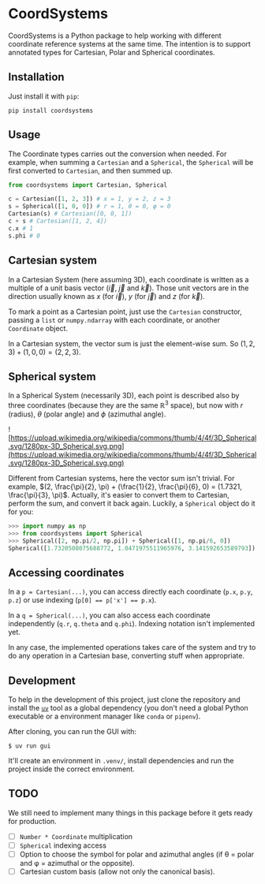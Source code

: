 # CoordSystems

CoordSystems is a Python package to help working with different coordinate reference systems at the same time. The intention is to support annotated types for Cartesian, Polar and Spherical coordinates.

## Installation

Just install it with `pip`:
```shell
pip install coordsystems
```

## Usage

The Coordinate types carries out the conversion when needed. For example, when summing a `Cartesian` and a `Spherical`, the `Spherical` will be first converted to `Cartesian`, and then summed up.

```python
from coordsystems import Cartesian, Spherical

c = Cartesian([1, 2, 3]) # x = 1, y = 2, z = 3
s = Spherical([1, 0, 0]) # r = 1, θ = 0, φ = 0
Cartesian(s) # Cartesian([0, 0, 1])
c + s # Cartesian([1, 2, 4])
c.x # 1
s.phi # 0
```

## Cartesian system
In a Cartesian System (here assuming 3D), each coordinate is written as a multiple of a unit basis vector ($\vec i$, $\vec j$ and $\vec k$). Those unit vectors are in the direction usually known as $x$ (for $\vec i$), $y$ (for $\vec j$) and $z$ (for $\vec k$).

To mark a point as a Cartesian point, just use the `Cartesian` constructor, passing a `list` or `numpy.ndarray` with each coordinate, or another `Coordinate` object.

In a Cartesian system, the vector sum is just the element-wise sum. So $(1,2,3) + (1,0,0) = (2,2,3)$.

## Spherical system
In a Spherical System (necessarily 3D), each point is described also by three coordinates (because they are the same $\mathbb{R}^3$ space), but now with $r$ (radius), $\theta$ (polar angle) and $\phi$ (azimuthal angle).

![https://upload.wikimedia.org/wikipedia/commons/thumb/4/4f/3D_Spherical.svg/1280px-3D_Spherical.svg.png](https://upload.wikimedia.org/wikipedia/commons/thumb/4/4f/3D_Spherical.svg/1280px-3D_Spherical.svg.png)

Different from Cartesian systems, here the vector sum isn't trivial. For example, $(2, \frac{\pi}{2}, \pi) + (\frac{1}{2}, \frac{\pi}{6}, 0) = (1.7321, \frac{\pi}{3}, \pi)$. Actually, it's easier to convert them to Cartesian, perform the sum, and convert it back again. Luckily, a `Spherical` object do it for you:

```python
>>> import numpy as np
>>> from coordsystems import Spherical
>>> Spherical([2, np.pi/2, np.pi]) + Spherical([1, np.pi/6, 0])
Spherical([1.7320508075688772, 1.0471975511965976, 3.141592653589793])
```

## Accessing coordinates

In a `p = Cartesian(...)`, you can access directly each coordinate (`p.x`, `p.y`, `p.z`) or use indexing (`p[0] == p['x'] == p.x`).

In a `q = Spherical(...)`, you can also access each coordinate independently (`q.r`, `q.theta` and `q.phi`). Indexing notation isn't implemented yet.

In any case, the implemented operations takes care of the system and try to do any operation in a Cartesian base, converting stuff when appropriate.

## Development

To help in the development of this project, just clone the repository and install the [`uv`](https://docs.astral.sh/uv/) tool as a global dependency (you don't need a global Python executable or a environment manager like `conda` or `pipenv`).

After cloning, you can run the GUI with:

```shell
$ uv run gui
```

It'll create an environment in `.venv/`, install dependencies and run the project inside the correct environment.

## TODO

We still need to implement many things in this package before it gets ready for production.

- [ ] `Number * Coordinate` multiplication
- [ ] `Spherical` indexing access
- [ ] Option to choose the symbol for polar and azimuthal angles (if θ = polar and φ = azimuthal or the opposite).
- [ ] Cartesian custom basis (allow not only the canonical basis).